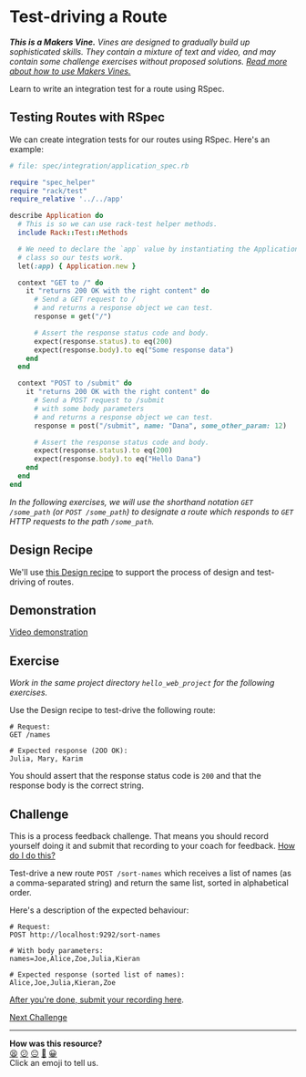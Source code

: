 # Test-driving a Route

_**This is a Makers Vine.** Vines are designed to gradually build up sophisticated skills. They contain a mixture of text and video, and may contain some challenge exercises without proposed solutions. [Read more about how to use Makers
Vines.](https://github.com/makersacademy/course/blob/main/labels/vines.md)_

Learn to write an integration test for a route using RSpec.

## Testing Routes with RSpec

We can create integration tests for our routes using RSpec. Here's an example:

```ruby
# file: spec/integration/application_spec.rb

require "spec_helper"
require "rack/test"
require_relative '../../app'

describe Application do
  # This is so we can use rack-test helper methods.
  include Rack::Test::Methods

  # We need to declare the `app` value by instantiating the Application
  # class so our tests work.
  let(:app) { Application.new }

  context "GET to /" do
    it "returns 200 OK with the right content" do
      # Send a GET request to /
      # and returns a response object we can test.
      response = get("/")

      # Assert the response status code and body.
      expect(response.status).to eq(200)
      expect(response.body).to eq("Some response data")
    end
  end

  context "POST to /submit" do
    it "returns 200 OK with the right content" do
      # Send a POST request to /submit
      # with some body parameters
      # and returns a response object we can test.
      response = post("/submit", name: "Dana", some_other_param: 12)

      # Assert the response status code and body.
      expect(response.status).to eq(200)
      expect(response.body).to eq("Hello Dana")
    end
  end
end
```

_In the following exercises, we will use the shorthand notation `GET /some_path` (or `POST /some_path`) to designate a route which responds to `GET` HTTP requests to the path `/some_path`._ 


## Design Recipe

We'll use [this Design recipe](../resources/sinatra_route_design_recipe_template.md) to support the process of design and test-driving of routes.

## Demonstration

[Video demonstration](https://www.youtube.com/watch?v=NwKBtzkZrJo)

## Exercise

_Work in the same project directory `hello_web_project` for the following exercises._

Use the Design recipe to test-drive the following route:

```
# Request:
GET /names

# Expected response (2OO OK):
Julia, Mary, Karim
```

You should assert that the response status code is `200` and that the response body is the correct string.

## Challenge

This is a process feedback challenge. That means you should record yourself doing it and
submit that recording to your coach for feedback. [How do I do
this?](https://github.com/makersacademy/golden-square/blob/main/pills/process_feedback_challenges.md)

Test-drive a new route `POST /sort-names` which receives a list of names (as a comma-separated string) and return the same list, sorted in alphabetical order.

Here's a description of the expected behaviour:

```
# Request:
POST http://localhost:9292/sort-names

# With body parameters:
names=Joe,Alice,Zoe,Julia,Kieran

# Expected response (sorted list of names):
Alice,Joe,Julia,Kieran,Zoe
```

[After you're done, submit your recording here](https://airtable.com/shrNFgNkPWr3d63Db?prefill_Item=web_as01).

[Next Challenge](04_creating_a_sequence_diagram.md)

<!-- BEGIN GENERATED SECTION DO NOT EDIT -->

---

**How was this resource?**  
[😫](https://airtable.com/shrUJ3t7KLMqVRFKR?prefill_Repository=makersacademy%2Fweb-applications&prefill_File=challenges%2F03_test_driving_a_route.md&prefill_Sentiment=😫) [😕](https://airtable.com/shrUJ3t7KLMqVRFKR?prefill_Repository=makersacademy%2Fweb-applications&prefill_File=challenges%2F03_test_driving_a_route.md&prefill_Sentiment=😕) [😐](https://airtable.com/shrUJ3t7KLMqVRFKR?prefill_Repository=makersacademy%2Fweb-applications&prefill_File=challenges%2F03_test_driving_a_route.md&prefill_Sentiment=😐) [🙂](https://airtable.com/shrUJ3t7KLMqVRFKR?prefill_Repository=makersacademy%2Fweb-applications&prefill_File=challenges%2F03_test_driving_a_route.md&prefill_Sentiment=🙂) [😀](https://airtable.com/shrUJ3t7KLMqVRFKR?prefill_Repository=makersacademy%2Fweb-applications&prefill_File=challenges%2F03_test_driving_a_route.md&prefill_Sentiment=😀)  
Click an emoji to tell us.

<!-- END GENERATED SECTION DO NOT EDIT -->